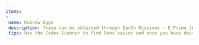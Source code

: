 ```yaml
---
items:
-
 name: Kubrow Eggs
 description: These can be obtained through Earth Missions - E Prime (Exterminate), Eurasia (Mobile Defense) and Mantle (Capture), all you need to do is find Kubrow Dens and destroy them. The Eggs are not guarunteed to drop, so you may have to keep replaying the missions
 tips: Use the Codex Scanner to find Dens easier and once you have destroyed some dens, leave the area to find and destroy some more and then go back to the previous area and the Dens will have respawned
---
```


